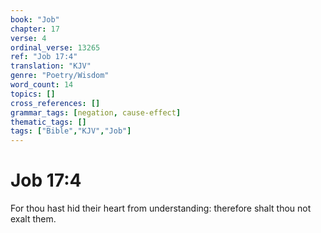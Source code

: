 ```yaml
---
book: "Job"
chapter: 17
verse: 4
ordinal_verse: 13265
ref: "Job 17:4"
translation: "KJV"
genre: "Poetry/Wisdom"
word_count: 14
topics: []
cross_references: []
grammar_tags: [negation, cause-effect]
thematic_tags: []
tags: ["Bible","KJV","Job"]
---
```


# Job 17:4

For thou hast hid their heart from understanding: therefore shalt thou not exalt them.
